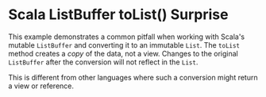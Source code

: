 # Scala ListBuffer toList() Surprise

This example demonstrates a common pitfall when working with Scala's mutable `ListBuffer` and converting it to an immutable `List`.  The `toList` method creates a *copy* of the data, not a view.  Changes to the original `ListBuffer` after the conversion will not reflect in the `List`.

This is different from other languages where such a conversion might return a view or reference.